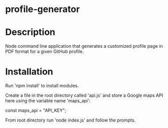 # profile-generator

# Description

Node command line application that generates a customized profile page in PDF format for a given GitHub profile. 

# Installation 

Run 'npm install' to install modules.

Create a file in the root directory called 'api.js' and store a Google maps API here using the variable name 'maps_api':

 const maps_api = "API_KEY";

From root directory run 'node index.js' and follow the prompts.
